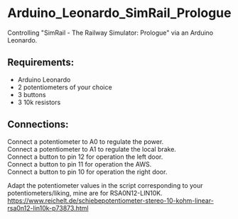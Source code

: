 # Arduino_Leonardo_SimRail_Prologue
Controlling "SimRail - The Railway Simulator: Prologue" via an Arduino Leonardo.
## Requirements:
* Arduino Leonardo
* 2 potentiometers of your choice
* 3 buttons
* 3 10k resistors
## Connections:
Connect a potentiometer to A0 to regulate the power.  
Connect a potentiometer to A1 to regulate the local brake.  
Connect a button to pin 12 for operation the left door.  
Connect a button to pin 11 for operation the AWS.  
Connect a button to pin 10 for operation the right door.  
  
Adapt the potentiometer values in the script corresponding to your potentiometers/liking, mine are for RSA0N12-LIN10K.  
https://www.reichelt.de/schiebepotentiometer-stereo-10-kohm-linear-rsa0n12-lin10k-p73873.html
